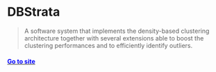 # DBStrata
> A software system that implements the density-based clustering architecture together with several extensions able to boost the clustering performances and to efficiently identify outliers.

####  [<span style="color:blue"> Go to site </span>](https://ferrolab.dmi.unict.it/DBStrata/index.html)

